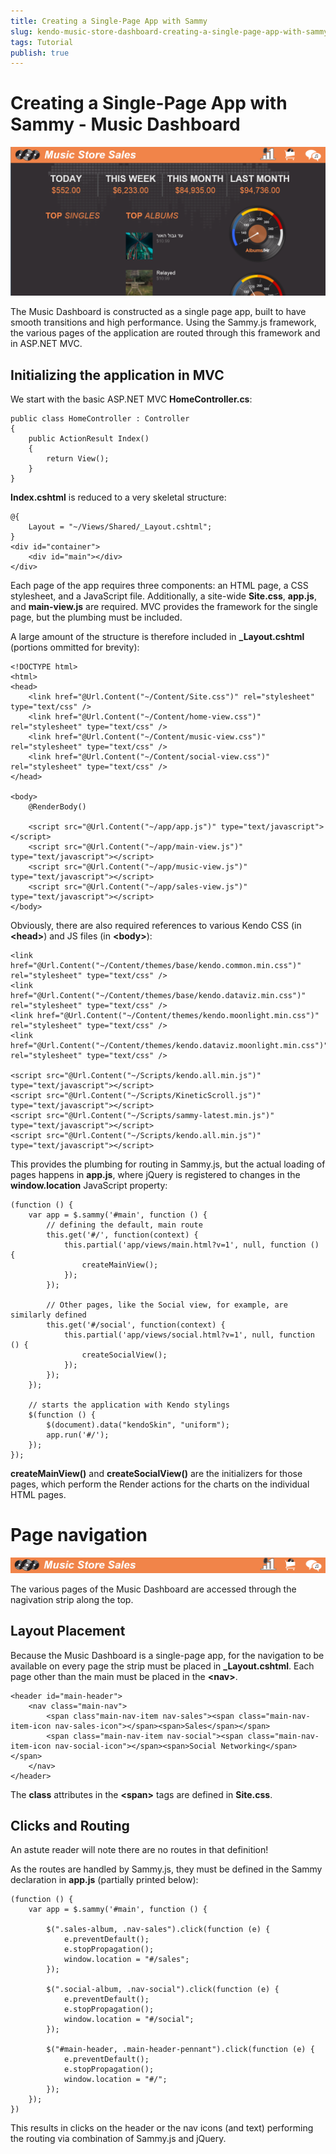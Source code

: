 ```yaml
---
title: Creating a Single-Page App with Sammy
slug: kendo-music-store-dashboard-creating-a-single-page-app-with-sammy
tags: Tutorial
publish: true
---
```


# Creating a Single-Page App with Sammy - Music Dashboard

![dashboard-overview](images/dashboard-overview.png)

The Music Dashboard is constructed as a single page app, built to have smooth transitions and high performance. Using the Sammy.js framework, the various pages of the application are routed through this framework and in ASP.NET MVC.

## Initializing the application in MVC

We start with the basic ASP.NET MVC **HomeController.cs**:
	
	public class HomeController : Controller
	{
		public ActionResult Index()
		{
			return View();
		}
	}

**Index.cshtml** is reduced to a very skeletal structure:

	@{
		Layout = "~/Views/Shared/_Layout.cshtml";
	}
	<div id="container">
		<div id="main"></div>
	</div>

Each page of the app requires three components: an HTML page, a CSS stylesheet, and a JavaScript file. Additionally, a site-wide **Site.css**, **app.js**, and **main-view.js** are required. MVC provides the framework for the single page, but the plumbing must be included.

A large amount of the structure is therefore included in **_Layout.cshtml** (portions ommitted for brevity):

	<!DOCTYPE html>
	<html>
	<head>
		<link href="@Url.Content("~/Content/Site.css")" rel="stylesheet" type="text/css" />
		<link href="@Url.Content("~/Content/home-view.css")" rel="stylesheet" type="text/css" />
    	<link href="@Url.Content("~/Content/music-view.css")" rel="stylesheet" type="text/css" />
    	<link href="@Url.Content("~/Content/social-view.css")" rel="stylesheet" type="text/css" />
	</head>

	<body>
		@RenderBody()

		<script src="@Url.Content("~/app/app.js")" type="text/javascript"></script>
    	<script src="@Url.Content("~/app/main-view.js")" type="text/javascript"></script>
    	<script src="@Url.Content("~/app/music-view.js")" type="text/javascript"></script>
    	<script src="@Url.Content("~/app/sales-view.js")" type="text/javascript"></script>
	</body>

Obviously, there are also required references to various Kendo CSS (in **&lt;head&gt;**) and JS files (in **&lt;body&gt;**):

	<link href="@Url.Content("~/Content/themes/base/kendo.common.min.css")" rel="stylesheet" type="text/css" />
    <link href="@Url.Content("~/Content/themes/base/kendo.dataviz.min.css")" rel="stylesheet" type="text/css" />
    <link href="@Url.Content("~/Content/themes/kendo.moonlight.min.css")" rel="stylesheet" type="text/css" />
    <link href="@Url.Content("~/Content/themes/kendo.dataviz.moonlight.min.css")" rel="stylesheet" type="text/css" />

	<script src="@Url.Content("~/Scripts/kendo.all.min.js")" type="text/javascript"></script>
    <script src="@Url.Content("~/Scripts/KineticScroll.js")" type="text/javascript"></script>
    <script src="@Url.Content("~/Scripts/sammy-latest.min.js")" type="text/javascript"></script>
    <script src="@Url.Content("~/Scripts/kendo.all.min.js")" type="text/javascript"></script>

This provides the plumbing for routing in Sammy.js, but the actual loading of pages happens in **app.js**, where jQuery is registered to changes in the **window.location** JavaScript property:

	(function () {
		var app = $.sammy('#main', function () {
			// defining the default, main route
			this.get('#/', function(context) {
				this.partial('app/views/main.html?v=1', null, function () {
					createMainView();
				});
			});

			// Other pages, like the Social view, for example, are similarly defined
			this.get('#/social', function(context) {
				this.partial('app/views/social.html?v=1', null, function () {
					createSocialView();
				});
			});
		});

		// starts the application with Kendo stylings
		$(function () {
			$(document).data("kendoSkin", "uniform");
			app.run('#/');
		});
	});

**createMainView()** and **createSocialView()** are the initializers for those pages, which perform the Render actions for the charts on the individual HTML pages.

# Page navigation

![navigation-strip](images/navigation-strip.png)

The various pages of the Music Dashboard are accessed through the nagivation strip along the top.

## Layout Placement

Because the Music Dashboard is a single-page app, for the navigation to be available on every page the strip must be placed in **_Layout.cshtml**. Each page other than the main must be placed in the **&lt;nav&gt;**.

	<header id="main-header">
		<nav class="main-nav">
			<span class"main-nav-item nav-sales"><span class="main-nav-item-icon nav-sales-icon"></span><span>Sales</span></span>
		    <span class="main-nav-item nav-social"><span class="main-nav-item-icon nav-social-icon"></span><span>Social Networking</span></span>
		</nav>
	</header>

The **class** attributes in the **&lt;span&gt;** tags are defined in **Site.css**.

## Clicks and Routing

An astute reader will note there are no routes in that definition!

As the routes are handled by Sammy.js, they must be defined in the Sammy declaration in **app.js** (partially printed below):

	(function () {
	    var app = $.sammy('#main', function () {
	
	        $(".sales-album, .nav-sales").click(function (e) {
	            e.preventDefault();
	            e.stopPropagation();
	            window.location = "#/sales";
	        });
	
	        $(".social-album, .nav-social").click(function (e) {
	            e.preventDefault();
	            e.stopPropagation();
	            window.location = "#/social";
	        });

       		$("#main-header, .main-header-pennant").click(function (e) {
		    	e.preventDefault();
		        e.stopPropagation();
		        window.location = "#/";
			});
		});
	})

This results in clicks on the header or the nav icons (and text) performing the routing via combination of Sammy.js and jQuery.	
